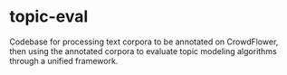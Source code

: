# topic-eval
Codebase for processing text corpora to be annotated on CrowdFlower, then using the annotated corpora to evaluate topic modeling algorithms through a unified framework.
